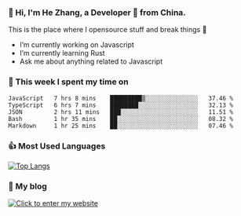 ### 👋 Hi, I'm He Zhang, a Developer 🚀 from China.

This is the place where I opensource stuff and break things :rofl:

- I’m currently working on Javascript
- I’m currently learning Rust
- Ask me about anything related to Javascript

### 💪 This week I spent my time on 
<!--START_SECTION:waka-->
```text
JavaScript   7 hrs 8 mins    █████████▒░░░░░░░░░░░░░░░   37.46 % 
TypeScript   6 hrs 7 mins    ████████░░░░░░░░░░░░░░░░░   32.13 % 
JSON         2 hrs 11 mins   ███░░░░░░░░░░░░░░░░░░░░░░   11.51 % 
Bash         1 hr 35 mins    ██░░░░░░░░░░░░░░░░░░░░░░░   08.32 % 
Markdown     1 hr 25 mins    ██░░░░░░░░░░░░░░░░░░░░░░░   07.46 % 
```
<!--END_SECTION:waka-->

### 👍 Most Used Languages
[![Top Langs](https://github-readme-stats.vercel.app/api/top-langs/?username=zhanghecool&layout=compact)](https://zhanghe.cool)

### 🌈 My blog 
[![Click to enter my website](https://cdn.jsdelivr.net/gh/zhanghecool/assets/images/gif/zhanghecools.gif)](https://zhanghe.cool)
